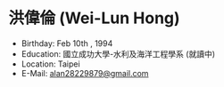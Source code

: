 ﻿# 洪偉倫 (Wei-Lun Hong)

 - Birthday: Feb 10th , 1994
 - Education: 國立成功大學-水利及海洋工程學系 (就讀中)
 - Location: Taipei
 - E-Mail: alan28229879@gmail.com
